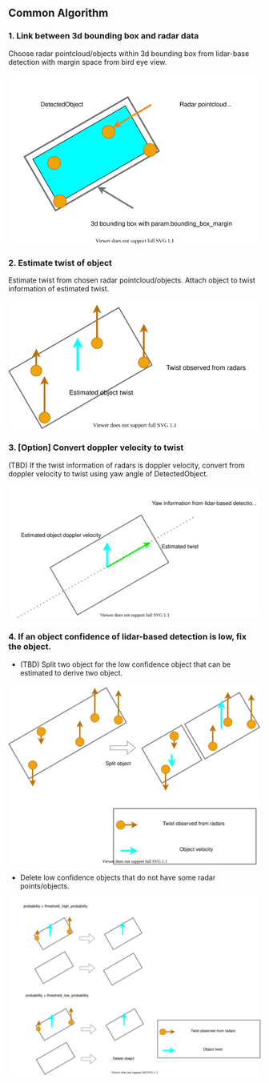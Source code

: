 
## Common Algorithm
### 1. Link between 3d bounding box and radar data

Choose radar pointcloud/objects within 3d bounding box from lidar-base detection with margin space from bird eye view.

![choose_radar](radar_fusion_to_detected_object_1.drawio.svg)

### 2. Estimate twist of object

Estimate twist from chosen radar pointcloud/objects.
Attach object to twist information of estimated twist.

![estimate_doppler_velocity](radar_fusion_to_detected_object_2.drawio.svg)

### 3. [Option] Convert doppler velocity to twist

(TBD) If the twist information of radars is doppler velocity, convert from doppler velocity to twist using yaw angle of DetectedObject.

![process_high_confidence](radar_fusion_to_detected_object_3.drawio.svg)

### 4. If an object confidence of lidar-based detection is low, fix the object.

- (TBD) Split two object for the low confidence object that can be estimated to derive two object.

![process_low_confidence](radar_fusion_to_detected_object_4.drawio.svg)

- Delete low confidence objects that do not have some radar points/objects.

![process_low_confidence](radar_fusion_to_detected_object_5.drawio.svg)
